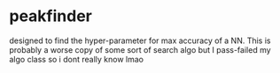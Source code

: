 # peakfinder

designed to find the hyper-parameter for max accuracy of a NN. This is probably a worse copy of some sort of search algo but I pass-failed my algo class so i dont really know lmao

